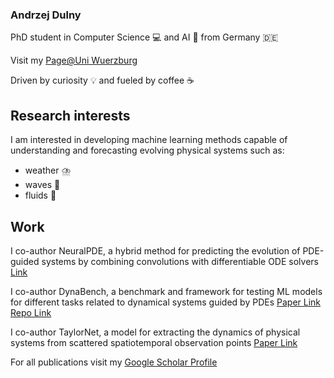 ### Andrzej Dulny

PhD student in Computer Science 💻 and AI 🤖 from Germany 🇩🇪 

Visit my [Page@Uni Wuerzburg](https://www.informatik.uni-wuerzburg.de/datascience/staff/dulny/)

Driven by curiosity 💡 and fueled by coffee ☕

## Research interests
I am interested in developing machine learning methods capable of understanding and forecasting evolving physical systems such as:
- weather ⛈️ 
- waves 🌊
- fluids 🚰

## Work
I co-author NeuralPDE, a hybrid method for predicting the evolution of PDE-guided systems by combining convolutions with differentiable ODE solvers [Link](https://arxiv.org/abs/2111.07671) 

I co-author DynaBench, a benchmark and framework for testing ML models for different tasks related to dynamical systems guided by PDEs [Paper Link](https://arxiv.org/abs/2306.05805) [Repo Link](https://github.com/badulion/dynabench)

I co-author TaylorNet, a model for extracting the dynamics of physical systems from scattered spatiotemporal observation points [Paper Link](https://arxiv.org/abs/2306.14511)

For all publications visit my [Google Scholar Profile](https://scholar.google.de/citations?user=xwjpE-gAAAAJ&hl=de&oi=ao)


<!--
**badulion/badulion** is a ✨ _special_ ✨ repository because its `README.md` (this file) appears on your GitHub profile.

Here are some ideas to get you started:

- 🔭 I’m currently working on ...
- 🌱 I’m currently learning ...
- 👯 I’m looking to collaborate on ...
- 🤔 I’m looking for help with ...
- 💬 Ask me about ...
- 📫 How to reach me: ...
- 😄 Pronouns: ...
- ⚡ Fun fact: ...
-->
